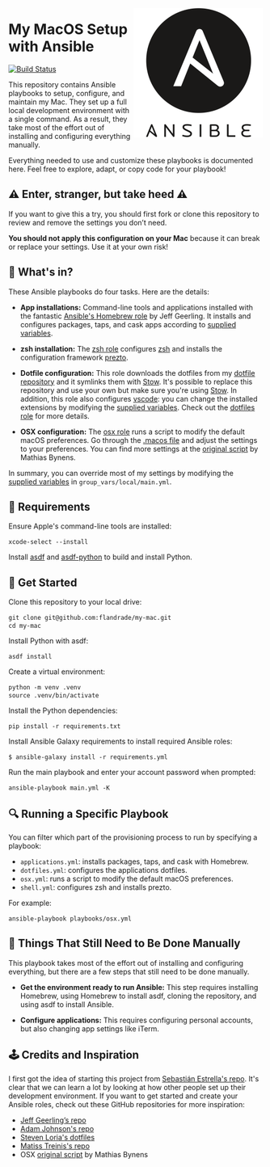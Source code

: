 <img
  src="https://raw.githubusercontent.com/flandrade/my-mac/master/media/ansible-256.png?token=ABTZYEODR7AZUVHRN5JN4US7KVV44"
  width="256px"
  alt="Ansible logo"
  title="Ansible logo"
  align="right"
/>

# My MacOS Setup with Ansible

[![Build Status](https://github.com/flandrade/my-mac/workflows/build/badge.svg)](https://github.com/flandrade/my-mac/actions)

This repository contains Ansible playbooks to setup, configure, and maintain
my Mac. They set up a full local development environment with a single command.
As a result, they take most of the effort out of installing and configuring
everything manually.

Everything needed to use and customize these playbooks is documented here. Feel
free to explore, adapt, or copy code for your playbook!

## ⚠️ Enter, stranger, but take heed ⚠️

If you want to give this a try, you should first fork or clone this repository
to review and remove the settings you don’t need.

**You should not apply this configuration on your Mac** because it can break
or replace your settings. Use it at your own risk!

## 📖 What's in?

These Ansible playbooks do four tasks. Here are the details:

- **App installations:** Command-line tools and applications installed with the
  fantastic [Ansible's Homebrew role] by Jeff Geerling. It installs and
  configures packages, taps, and cask apps according to [supplied variables].

- **zsh installation:** The [zsh role] configures [zsh] and installs the
  configuration framework [prezto].

- **Dotfile configuration:** This role downloads the dotfiles from my
  [dotfile repository] and it symlinks them with [Stow]. It's possible to
  replace this repository and use your own but make sure you're using [Stow].
  In addition, this role also configures [vscode]: you can change the
  installed extensions by modifying the [supplied variables]. Check out the
  [dotfiles role] for more details.

- **OSX configuration:** The [osx role] runs a script to modify the default
  macOS preferences. Go through the [.macos file] and adjust the settings to
  your preferences. You can find more settings at the [original script] by
  Mathias Bynens.

In summary, you can override most of my settings by modifying the [supplied variables]
in `group_vars/local/main.yml`.

## 📌 Requirements

Ensure Apple's command-line tools are installed:

```
xcode-select --install
```

Install [asdf] and [asdf-python] to build and install Python.

## 🚀 Get Started

Clone this repository to your local drive:

```
git clone git@github.com:flandrade/my-mac.git
cd my-mac
```

Install Python with asdf:

```
asdf install
```

Create a virtual environment:

```
python -m venv .venv
source .venv/bin/activate
```

Install the Python dependencies:

```
pip install -r requirements.txt
```

Install Ansible Galaxy requirements to install required Ansible roles:

```
$ ansible-galaxy install -r requirements.yml
```

Run the main playbook and enter your account password when prompted:

```
ansible-playbook main.yml -K
```

## 🔍 Running a Specific Playbook

You can filter which part of the provisioning process to run by specifying a
playbook:

- `applications.yml`: installs packages, taps, and cask with Homebrew.
- `dotfiles.yml`: configures the applications dotfiles.
- `osx.yml`: runs a script to modify the default macOS preferences.
- `shell.yml`: configures zsh and installs prezto.

For example:

```
ansible-playbook playbooks/osx.yml
```

## 🔨 Things That Still Need to Be Done Manually

This playbook takes most of the effort out of installing and configuring
everything, but there are a few steps that still need to be done manually.

- **Get the environment ready to run Ansible:** This step requires installing
  Homebrew, using Homebrew to install asdf, cloning the repository, and using
  asdf to install Ansible.

- **Configure applications:** This requires configuring personal accounts, but
  also changing app settings like iTerm.

## 🕹️ Credits and Inspiration

I first got the idea of starting this project from
[Sebastián Estrella's repo](https://github.com/sestrella/devbox). It's clear
that we can learn a lot by looking at how other people set up their development
environment. If you want to get started and create your Ansible roles, check
out these GitHub repositories for more inspiration:

- [Jeff Geerling’s repo](https://github.com/geerlingguy/mac-dev-playbook)
- [Adam Johnson's repo](https://github.com/adamchainz/mac-ansible)
- [Steven Loria's dotfiles](https://github.com/sloria/dotfiles)
- [Matiss Treinis's repo](https://github.com/Addvilz/dots)
- OSX [original script] by Mathias Bynens

[asdf]: https://asdf-vm.com/#/core-manage-asdf-vm
[asdf-python]: https://github.com/danhper/asdf-python
[ansible's homebrew role]: https://galaxy.ansible.com/geerlingguy/homebrew
[zsh]: https://github.com/sorin-ionescu/prezto
[prezto]: https://github.com/sorin-ionescu/prezto
[stow]: https://www.gnu.org/software/stow/
[dotfile repository]: https://github.com/flandrade/dotfiles
[original script]: https://github.com/mathiasbynens/dotfiles
[vscode]: https://code.visualstudio.com/
[supplied variables]: https://github.com/flandrade/my-mac/blob/master/group_vars/local/main.yml
[.macos file]: https://github.com/flandrade/my-mac/tree/master/roles/osx/files/setup.sh
[dotfiles role]: https://github.com/flandrade/my-mac/tree/master/roles/dotfiles
[osx role]: https://github.com/flandrade/my-mac/tree/master/roles/osx
[zsh role]: https://github.com/flandrade/my-mac/tree/master/roles/zsh
